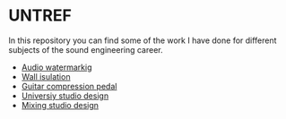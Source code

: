 <h1> UNTREF</h1>
<p>In this repository you can find some of the work I have done for different subjects of the sound engineering career.</p>
<ul>
<li><a href="https://github.com/mateogarcia99/UNTREF/tree/main/Audio%20watermarking">Audio watermarkig</a>
<li><a href="https://github.com/mateogarcia99/UNTREF/tree/main/Wall%20isulation">Wall isulation</a>
<li><a href="https://github.com/mateogarcia99/UNTREF/blob/main/Guitar%20compressor%20pedal.pdf">Guitar compression pedal</a>
<li><a href="https://github.com/mateogarcia99/UNTREF/tree/main/Redesign%20of%20a%20classroom%20in%20a%20recording%20studio">Universiy studio design</a>
<li><a href="https://github.com/mateogarcia99/UNTREF/blob/main/mixing%20studio.pdf">Mixing studio design</a>
</ul>

